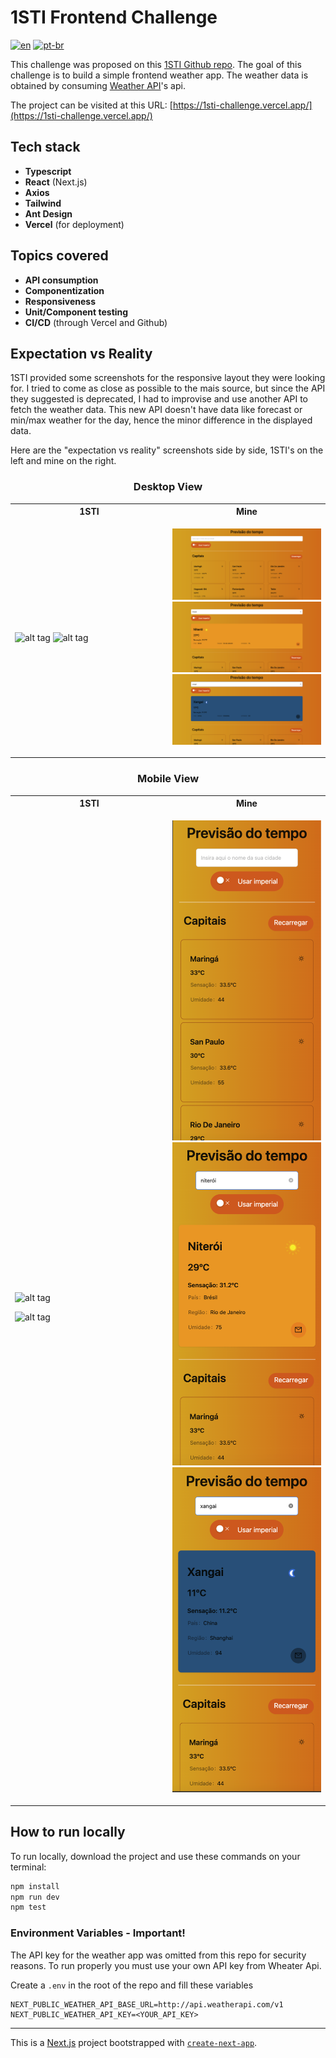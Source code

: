 # 1STI Frontend Challenge

[![en](https://img.shields.io/badge/lang-en-red.svg)](https://github.com/narcizo/1sti-challenge/blob/master/README.md)
[![pt-br](https://img.shields.io/badge/lang-pt--br-green.svg)](https://github.com/narcizo/1sti-challenge/blob/master/README.pt-br.md)

This challenge was proposed on this [1STI Github repo](https://github.com/1STi/desafio-frontend/). The goal of this challenge is to build a simple frontend weather app. The weather data is obtained by consuming [Weather API](https://www.weatherapi.com/)'s api. 

The project can be visited at this URL: [https://1sti-challenge.vercel.app/](https://1sti-challenge.vercel.app/)

## Tech stack
* **Typescript**
* **React** (Next.js)
* **Axios**
* **Tailwind**
* **Ant Design**
* **Vercel** (for deployment)

## Topics covered
* **API consumption**
* **Componentization**
* **Responsiveness**
* **Unit/Component testing**
* **CI/CD** (through Vercel and Github)

## Expectation vs Reality
1STI provided some screenshots for the responsive layout they were looking for.
I tried to come as close as possible to the mais source, but since the API they suggested is deprecated, I had to improvise and use another API to fetch the weather data.
This new API doesn't have data like forecast or min/max weather for the day, hence the minor difference in the displayed data.

Here are the "expectation vs reality" screenshots side by side, 1STI's on the left and mine on the right.

<h3 style="text-align: center;">Desktop View</h3>
<table style="width: 100%; table-layout:fixed;">
<tr>
<th> 1STI </th>
<th> Mine </th>
</tr>
<tr>
<td style="max-width:50%;width:50%;">

![alt tag](https://s3-us-west-1.amazonaws.com/1sti/desafio-desktop1.png)
![alt tag](https://s3-us-west-1.amazonaws.com/1sti/desafio-desktop2.png)

</td>
<td style="max-width:50%;width:50%;">

![Desktop view](/imgs/desktop-view.png "Desktop view")
![Desktop view day time](/imgs/desktop-view2.png "Desktop view day time")
![Desktop view night time](/imgs/desktop-view3.png "Desktop view night time")

</td>
</tr>
</table>

<h3 style="text-align: center;">Mobile View</h3>
<table style="width: 100%; table-layout:fixed;">
<tr>
<th> 1STI </th>
<th> Mine </th>
</tr>
<tr>
<td style="max-width:50%;width:50%;">

![alt tag](https://s3-us-west-1.amazonaws.com/1sti/desafio-mobile1.png)

![alt tag](https://s3-us-west-1.amazonaws.com/1sti/desafio-mobile2.png)

</td>
<td style="max-width:50%;width:50%;">

![Mobile view](/imgs/mobile-view.png "Mobile view")
![Mobile view day time](/imgs/mobile-view2.png "Mobile view day time")
![Mobile view night time](/imgs/mobile-view3.png "Mobile view night time")

</td>
</tr>
</table>

## How to run locally
To run locally, download the project and use these commands on your terminal:

```bash
npm install
npm run dev
npm test
```
### Environment Variables - Important!
The API key for the weather app was omitted from this repo for security reasons. To run properly you must use your own API key from Wheater Api.

Create a `.env` in the root of the repo and fill these variables
```
NEXT_PUBLIC_WEATHER_API_BASE_URL=http://api.weatherapi.com/v1
NEXT_PUBLIC_WEATHER_API_KEY=<YOUR_API_KEY>
```

--- 

This is a [Next.js](https://nextjs.org/) project bootstrapped with [`create-next-app`](https://github.com/vercel/next.js/tree/canary/packages/create-next-app).
